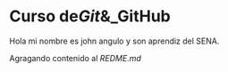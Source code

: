 # Curso de*Git*&\_GitHub

Hola mi nombre es john angulo y son aprendiz del SENA.

Agragando contenido al _REDME.md_
